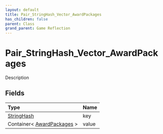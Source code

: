 ```yaml
---
layout: default
title: Pair_StringHash_Vector_AwardPackages
has_children: false
parent: Class
grand_parent: Game Reflection
---
```

# Pair_StringHash_Vector_AwardPackages
Description 

## Fields

| Type | Name |
|:----------|:--------------|
| [StringHash](/riftbreaker-wiki/docs/game-reflection/classes/string_hash/) | key |
| Container< [AwardPackages](/riftbreaker-wiki/docs/game-reflection/classes/award_packages/) > | value |

